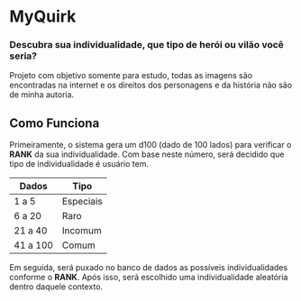 # MyQuirk 
### Descubra sua individualidade, que tipo de herói ou vilão você seria?

Projeto com objetivo somente para estudo, todas as imagens são encontradas na internet e os direitos dos personagens e da história não são de minha autoria.

**Como Funciona**
---
Primeiramente, o sistema gera um d100 (dado de 100 lados) para verificar o **RANK** da sua individualidade. Com base neste número, será decidido que tipo de individualidade é usuário tem.

| Dados  | Tipo |
| ------------- | ------------- |
| 1 a 5  | Especiais  |
| 6 a 20  | Raro  |
| 21 a 40  | Incomum  |
| 41 a 100  | Comum  |

Em seguida, será puxado no banco de dados as possíveis individualidades conforme o **RANK**. Após isso, será escolhido uma individualidade aleatória dentro daquele contexto.

